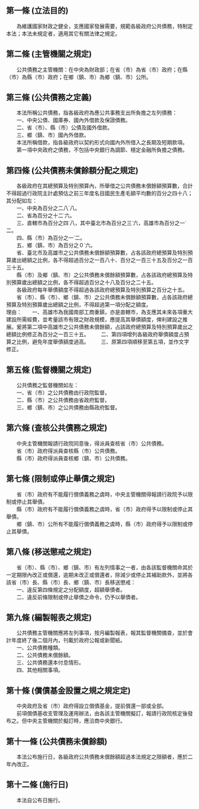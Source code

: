 第一條 (立法目的)
-----------------
　　為維護國家財政之健全，支應國家發展需要，規範各級政府公共債務，特制定本法；本法未規定者，適用其它有關法律之規定。  


第二條 (主管機關之規定)
-----------------------
　　公共債務之主管機關：在中央為財政部；在省（市）為省（市）政府；在縣（市）為縣（市）政府；在鄉（鎮、市）為鄉（鎮、市）公所。  


第三條 (公共債務之定義)
-----------------------
　　本法所稱公共債務，指各級政府為應公共事務支出所負擔之左列債務：  
　　一、中央公債、國庫券、國內外借款及保證債務。  
　　二、省（市）、縣（市）公債及國外借款。  
　　三、鄉（鎮、市）國內外借款。  
　　本法所稱借款，指各級政府以契約形式向國內外所借入之長期及短期款項。  
　　第一項中央政府之債務，不包括中央銀行為調節、穩定金融所負擔之債務。  


第四條 (公共債務未償餘額分配之規定)
-----------------------------------
　　各級政府在其總預算及特別預算內，所舉借之公共債務未償餘額預算數，合計不得超過行政院主計處預估之前三年度名目國民生產毛額平均數的百分之四十八；其分配如左：  
　　一、中央為百分之二八˙八。  
　　二、省為百分之十二˙六。  
　　三、直轄市為百分之四˙八，其中臺北市為百分之三˙六，高雄市為百分之一˙二。  
　　四、縣（市）為百分之一˙二。  
　　五、鄉（鎮、市）為百分之０˙六。  
　　省、臺北市及高雄市之公共債務未償餘額預算數，占各該政府總預算及特別預算歲出總額之比例，各不得超過百分之一百八十、百分之一百三十五及百分之一百三十五。  
　　縣（市）及鄉（鎮、市）之公共債務未償餘額預算數，占各該政府總預算及特別預算歲出總額之比例，各不得超過百分之十八及百分之二十五。  
　　各級政府每年舉債額度不得超過各該政府總預算及特別預算之百分之十五。  
　　省（市）、縣（市）、鄉（鎮、市）之公共債務未償餘額預算數，占各該政府總預算及特別預算歲出總額之比例，不得超過第一項分配之額度。  
理由：　　一、高雄市為我國南部工商重鎮，亦是直轄市，為支應其未來各項重大建設所需經費，並考量該市有限之財政規模，應提高其舉債額度，俾利建設之推展。爰將第二項中高雄市之公共債務未償餘額，占該政府總預算及特別預算歲出之總額比例修正為百分之一百三十五。
　　二、第四項增列各級政府舉債額度占預算之比例，避免年度舉債額度過高。
　　三、原第四項順移至第五項，並作文字修正。

第五條 (監督機關之規定)
-----------------------
　　公共債務之監督機關如左：  
　　一、省（市）之公共債務由行政院監督。  
　　二、縣（市）之公共債務由省政府監督。  
　　三、鄉（鎮、市）之公共債務由縣政府監督。  


第六條 (查核公共債務之規定)
---------------------------
　　中央主管機關報請行政院同意後，得派員查核省（市）公共債務。  
　　省（市）政府得派員查核縣（市）公共債務。  
　　縣（市）政府得派員查核鄉（鎮、市）公共債務。  


第七條 (限制或停止舉債之規定)
-----------------------------
　　省（市）政府有不能履行償債義務之虞時，中央主管機關得報請行政院予以限制或停止其舉債。  
　　縣（市）政府有不能履行償債義務之虞時，省（市）政府得予以限制或停止其舉債。  
　　鄉（鎮、市）公所有不能履行償債義務之虞時，縣（市）政府得予以限制或停止其舉債。  


第八條 (移送懲戒之規定)
-----------------------
　　省（市）、縣（市）、鄉（鎮、市）有左列情事之一者，由各該監督機關命其於一定期限內改正或償還，逾期未改正或償還者，除減少或停止其補助款外，並將各該省（市）長、縣（市）長、鄉（鎮、市）長移送懲戒：  
　　一、違反第四條規定之分配額度，超額舉債者。  
　　二、違反前條限制或停止舉債之命令，仍予以舉債者。  


第九條 (編製報表之規定)
-----------------------
　　公共債務主管機關應將左列事項，按月編製報表，報其監督機關備查，並於會計年度終了後二個月內，刊載於政府公報或新聞紙。  
　　一、公共債務種類。  
　　二、公共債務未償餘額。  
　　三、公共債務還本付息情形。  
　　四、其他相關事項。  


第十條 (償債基金設置之規之規定定)
---------------------------------
　　中央政府及省（市）政府得設立償債基金，提前償還一部或全部。  
　　前項償債基收支管理及運用辦法，由各該主管機關擬訂，報請行政院核定後發布之。但中央主管機關於擬訂時，應洽商中央銀行。  


第十一條 (公共債務未償餘額)
---------------------------
　　本法公布施行日，各級政府公共債務未償餘額超過本法規定之限額者，應於二年內改正。  


第十二條 (施行日)
-----------------
　　本法自公布日施行。